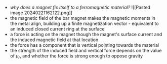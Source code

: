 - *why does a magnet fix itself to a ferromagnetic material?*
![[Pasted image 20240221162122.png]]
- the magnetic field of the bar magnet makes the magnetic moments in the metal align, building up a finite magnetization vector - equivalent to an induced closed current ring at the surface
- a force is acting on the magnet though the magnet's surface current and the induced magnetic field at that location
- the force has a component that is vertical pointing towards the material
- the strength of the induced field and vertical force depends on the value of $\mu_{r}$, and whether the force is strong enough to oppose gravity